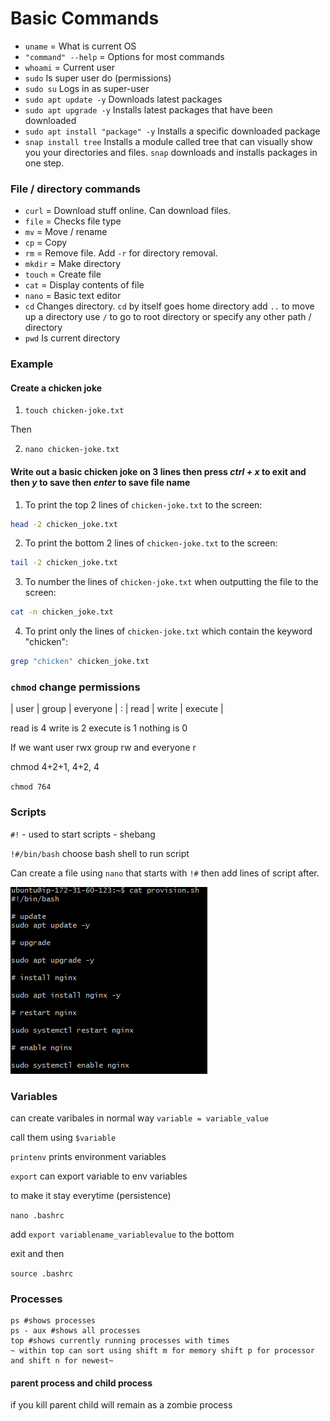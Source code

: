 # Basic Commands

- `uname` = What is current OS
- `"command" --help` = Options for most commands
- `whoami` = Current user
- `sudo` Is super user do (permissions)
- `sudo su` Logs in as super-user
- `sudo apt update -y` Downloads latest packages
- `sudo apt upgrade -y` Installs latest packages that have been downloaded
- `sudo apt install "package" -y` Installs a specific downloaded package
- `snap install tree` Installs a module called tree that can visually show you your directories and files. `snap` downloads and installs packages in one step.

### File / directory commands
- `curl` = Download stuff online. Can download files.
- `file` = Checks file type
- `mv` = Move / rename
- `cp` = Copy
- `rm` = Remove file. Add `-r` for directory removal.
- `mkdir` = Make directory
- `touch` = Create file
- `cat` = Display contents of file
- `nano` = Basic text editor
- `cd` Changes directory. `cd` by itself goes home directory add `..` to move up a directory use `/` to go to root directory or specify any other path / directory
- `pwd` Is current directory


### Example 

#### Create a chicken joke

1. `touch chicken-joke.txt`

Then

2. `nano chicken-joke.txt`
#### Write out a basic chicken joke on 3 lines then press ***ctrl + x*** to exit and then ***y*** to save then ***enter*** to save file name



1. To print the top 2 lines of `chicken-joke.txt` to the screen:
```bash
head -2 chicken_joke.txt
```

2. To print the bottom 2 lines of `chicken-joke.txt` to the screen:
```bash
tail -2 chicken_joke.txt
```

3. To number the lines of `chicken-joke.txt` when outputting the file to the screen:
```bash
cat -n chicken_joke.txt
```

4. To print only the lines of `chicken-joke.txt` which contain the keyword "chicken":
```bash
grep "chicken" chicken_joke.txt
```

### `chmod` change permissions

| user | group | everyone | : | read | write | execute |

read is 4 write is 2 execute is 1 nothing is 0

If we want user rwx group rw and everyone r

chmod 4+2+1, 4+2, 4

`chmod 764`

### Scripts

`#!` - used to start scripts - shebang

`!#/bin/bash` choose bash shell to run script

Can create a file using `nano` that starts with `!#` then add lines of script after.

![img.png](img.png)

### Variables

can create varibales in normal way `variable = variable_value`

call them using `$variable`

`printenv` prints environment variables

`export` can export variable to env variables

to make it stay everytime (persistence)

`nano .bashrc`

add `export variablename_variablevalue` to the bottom

exit and then 

`source .bashrc`

### Processes

```
ps #shows processes
ps - aux #shows all processes
top #shows currently running processes with times
~ within top can sort using shift m for memory shift p for processor and shift n for newest~
```

#### parent process and child process

if you kill parent child will remain as a zombie process



